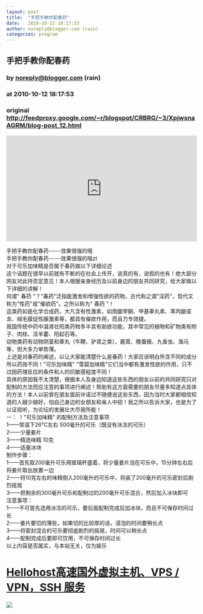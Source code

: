 ```yaml
---
layout: post
title:  "手把手教你配春药"
date:   2010-10-12 18:17:53
author: noreply@blogger.com (rain)
categories: program
---
```


## 手把手教你配春药
### by noreply@blogger.com (rain)
### at 2010-10-12 18:17:53
### original <http://feedproxy.google.com/~r/blogspot/CRBRG/~3/XpjwsnaAGRM/blog-post_12.html>

<p><iframe src="http://feedads.g.doubleclick.net/~ah/f/bsv5mvr041v0lddc0s9fhkf8c8/300/250?ca=1&amp;fh=280#http%3A%2F%2Favparty.blogspot.com%2F2010%2F10%2Fblog-post_12.html" width="100%" height="280" frameborder="0" scrolling="no" marginwidth="0" marginheight="0"></iframe></p>手把手教你配春药-----效果很强的哦<br>手把手教你配春药-----效果很强的哦zt<br>对于可乐加味精是否属于春药做以下详细论述<br>这个话题在很早以前就有不断的在社会上传开，说真的有，说假的也有！绝大部分网友对此持否定意见！本人根据亲身经历及以前身边的朋友共同研究，给大家做以下详细的讲解！<br>何谓" 春药 "？"春药"泛指能激发和增强性欲的药物，古代称之谓"淫药"，现代又称为"性药"或"催欲药"。之所以称为" 春药 "！<br>  这类药如是化学合成药，大凡含有性激素，如雨酸宰酮、甲基睾丸素、苯丙酸诺龙、绒毛膜促性腺激素等，都具有催欲作用，而且力专效捷。<br>我国传统中药中温肾壮阳类药物多半具有助欲功能，其中常见的植物和矿物类有附子、肉桂、淫羊藿、阳起石等。<br>动物类药有动物阴茎和睾丸（牛鞭、驴肾之类）、鹿茸、晚蚕蛾、九香虫、海马等，但大多力单势薄。<br>上述是对春药的阐述，以让大家能清楚什么是春药！大家应该明白所含不同的成分所以药效不同！"可乐加味精" "雪碧加味精"它们当中都有激发性欲的作用，只不过因药理反应的条件和人的抗敏感程度不同！<br>  具体的原因我不太清楚，根据本人及身边知道这些东西的朋友以前的共同研究只对配制的方法而应注意的事项进行阐述！帮助有这方面需要的朋友尽量多知道点具体的方法！本人以前曾在朋友面前许诺过不随便说这些东西，因为当时大家都相信知道的人越少越好，怕自己身边的女朋友和亲人中招！我之所以告诉大家，也是为了以证视听，为论坛的发展壮大尽我所能！<br>一： ！"可乐加味精" 的配制方法及注意事项<br>1——常温下26℃左右 500毫升的可乐（既没有冰冻的可乐）<br>  2——少量姜片<br>3——精选味精 10克<br>4——适量冰块<br>制作步骤：<br>1——首先取200毫升可乐用玻璃杯盛着，将少量姜片泡在可乐中，15分钟左右后将姜片取出放置一边<br>2——将10克左右的味精倒入200毫升的可乐中，将装了200毫升的可乐密封后剧烈摇晃<br>3——把剩余的300毫升可乐和配制过的200毫升可乐混合，然后加入冰块即可<br>注意事项：<br>1——不可首先选用冰冻的可乐，要后面配制完成后加冰块，而且不可保存时间过长<br>  2——姜片要切的薄些，如果切的比较厚的话，浸泡的时间要稍长点<br>3——将密封混合的可乐要彻底剧烈的摇晃，时间可以稍长点<br>4——配制完成后要即可饮用，不可保存时间过长<div>以上内容是否属实，与本站无关，仅为娱乐</div> <div><a href="https://hellohost.net/members/aff.php?aff=240"> <h1>Hellohost高速国外虚拟主机、VPS / VPN，SSH 服务</h1></a><img width="1" height="1" src="https://blogger.googleusercontent.com/tracker/2650586977828626569-4306617807643394472?l=avparty.blogspot.com" alt=""></div><div>
<a href="http://feeds.feedburner.com/~ff/blogspot/CRBRG?a=XpjwsnaAGRM:AFVYitSo9mw:yIl2AUoC8zA"><img src="http://feeds.feedburner.com/~ff/blogspot/CRBRG?d=yIl2AUoC8zA" border="0"></a>
</div><img src="http://feeds.feedburner.com/~r/blogspot/CRBRG/~4/XpjwsnaAGRM" height="1" width="1">